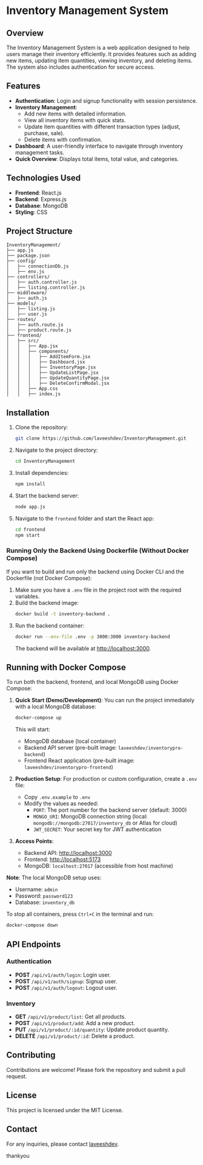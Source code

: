# Inventory Management System

## Overview

The Inventory Management System is a web application designed to help users manage their inventory efficiently. It provides features such as adding new items, updating item quantities, viewing inventory, and deleting items. The system also includes authentication for secure access.

## Features

- **Authentication**: Login and signup functionality with session persistence.
- **Inventory Management**:
  - Add new items with detailed information.
  - View all inventory items with quick stats.
  - Update item quantities with different transaction types (adjust, purchase, sale).
  - Delete items with confirmation.
- **Dashboard**: A user-friendly interface to navigate through inventory management tasks.
- **Quick Overview**: Displays total items, total value, and categories.

## Technologies Used

- **Frontend**: React.js
- **Backend**: Express.js
- **Database**: MongoDB
- **Styling**: CSS

## Project Structure

```
InventoryManagement/
├── app.js
├── package.json
├── config/
│   ├── connectionDb.js
│   ├── env.js
├── controllers/
│   ├── auth.controller.js
│   ├── listing.controller.js
├── middleware/
│   ├── auth.js
├── models/
│   ├── listing.js
│   ├── user.js
├── routes/
│   ├── auth.route.js
│   ├── product.route.js
├── frontend/
│   ├── src/
│   │   ├── App.jsx
│   │   ├── components/
│   │   │   ├── AddItemForm.jsx
│   │   │   ├── Dashboard.jsx
│   │   │   ├── InventoryPage.jsx
│   │   │   ├── UpdateListPage.jsx
│   │   │   ├── UpdateQuantityPage.jsx
│   │   │   ├── DeleteConfirmModal.jsx
│   │   ├── App.css
│   │   ├── index.js
```

## Installation

1. Clone the repository:
   ```bash
   git clone https://github.com/laveeshdev/InventoryManagement.git
   ```
2. Navigate to the project directory:
   ```bash
   cd InventoryManagement
   ```
3. Install dependencies:
   ```bash
   npm install
   ```
4. Start the backend server:
   ```bash
   node app.js
   ```
5. Navigate to the `frontend` folder and start the React app:
   ```bash
   cd frontend
   npm start
   ```

### Running Only the Backend Using Dockerfile (Without Docker Compose)

If you want to build and run only the backend using Docker CLI and the Dockerfile (not Docker Compose):

1. Make sure you have a `.env` file in the project root with the required variables.
2. Build the backend image:
   ```bash
   docker build -t inventory-backend .
   ```
3. Run the backend container:
   ```bash
   docker run --env-file .env -p 3000:3000 inventory-backend
   ```
   The backend will be available at [http://localhost:3000](http://localhost:3000).

## Running with Docker Compose

To run both the backend, frontend, and local MongoDB using Docker Compose:

1. **Quick Start (Demo/Development)**: You can run the project immediately with a local MongoDB database:
   ```bash
   docker-compose up
   ```
   This will start:
   - MongoDB database (local container)
   - Backend API server (pre-built image: `laveeshdev/inventorypro-backend`)
   - Frontend React application (pre-built image: `laveeshdev/inventorypro-frontend`)
2. **Production Setup**: For production or custom configuration, create a `.env` file:

   - Copy `.env.example` to `.env`
   - Modify the values as needed:
     - `PORT`: The port number for the backend server (default: 3000)
     - `MONGO_URI`: MongoDB connection string (local: `mongodb://mongodb:27017/inventory_db` or Atlas for cloud)
     - `JWT_SECRET`: Your secret key for JWT authentication

3. **Access Points**:
   - Backend API: [http://localhost:3000](http://localhost:3000)
   - Frontend: [http://localhost:5173](http://localhost:5173)
   - MongoDB: `localhost:27017` (accessible from host machine)

**Note**: The local MongoDB setup uses:

- Username: `admin`
- Password: `password123`
- Database: `inventory_db`

To stop all containers, press `Ctrl+C` in the terminal and run:

```bash
docker-compose down
```

## API Endpoints

### Authentication

- **POST** `/api/v1/auth/login`: Login user.
- **POST** `/api/v1/auth/signup`: Signup user.
- **POST** `/api/v1/auth/logout`: Logout user.

### Inventory

- **GET** `/api/v1/product/list`: Get all products.
- **POST** `/api/v1/product/add`: Add a new product.
- **PUT** `/api/v1/product/:id/quantity`: Update product quantity.
- **DELETE** `/api/v1/product/:id`: Delete a product.

## Contributing

Contributions are welcome! Please fork the repository and submit a pull request.

## License

This project is licensed under the MIT License.

## Contact

For any inquiries, please contact [laveeshdev](https://github.com/laveeshdev).

thankyou
